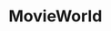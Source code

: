 # MovieWorld

[![<GRINALDIWISNU>](https://circleci.com/gh/grinaldiwisnu/MovieWorld.svg?style=svg)](https://circleci.com/gh/grinaldiwisnu/MovieWorld)
